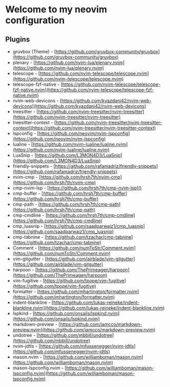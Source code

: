 # Welcome to my neovim configuration

## Plugins
- gruvbox (Theme) - [https://github.com/gruvbox-community/gruvbox](https://github.com/gruvbox-community/gruvbox)
- plenary - [https://github.com/nvim-lua/plenary.nvim](https://github.com/nvim-lua/plenary.nvim)
- telescope - [https://github.com/nvim-telescope/telescope.nvim](https://github.com/nvim-telescope/telescope.nvim)
- telescope-fzf-native - [https://github.com/nvim-telescope/telescope-fzf-native.nvim](https://github.com/nvim-telescope/telescope-fzf-native.nvim)
- nvim-web-devicons - [https://github.com/kyazdani42/nvim-web-devicons](https://github.com/kyazdani42/nvim-web-devicons)
- treesitter - [https://github.com/nvim-treesitter/nvim-treesitter](https://github.com/nvim-treesitter/nvim-treesitter)
- treesitter-context - [https://github.com/nvim-treesitter/nvim-treesitter-context](https://github.com/nvim-treesitter/nvim-treesitter-context)
- lspconfig - [https://github.com/neovim/nvim-lspconfig](https://github.com/neovim/nvim-lspconfig)
- lualine - [https://github.com/nvim-lualine/lualine.nvim](https://github.com/nvim-lualine/lualine.nvim)
- LuaSnip - [https://github.com/L3MON4D3/LuaSnip](https://github.com/L3MON4D3/LuaSnip)
- friendly-snippets - [https://github.com/rafamadriz/friendly-snippets](https://github.com/rafamadriz/friendly-snippets)
- nvim-cmp - [https://github.com/hrsh7th/nvim-cmp](https://github.com/hrsh7th/nvim-cmp)
- cmp-nvim-lsp - [https://github.com/hrsh7th/cmp-nvim-lsp]()
- cmp-buffer - [https://github.com/hrsh7th/cmp-buffer](https://github.com/hrsh7th/cmp-buffer)
- cmp-path - [https://github.com/hrsh7th/cmp-path](https://github.com/hrsh7th/cmp-path)
- cmp-cmdline - [https://github.com/hrsh7th/cmp-cmdline](https://github.com/hrsh7th/cmp-cmdline)
- cmp_luasnip - [https://github.com/saadparwaiz1/cmp_luasnip](https://github.com/saadparwaiz1/cmp_luasnip)
- cmp-tabnine - [https://github.com/tzachar/cmp-tabnine](https://github.com/tzachar/cmp-tabnine)
- Comment - [https://github.com/numToStr/Comment.nvim](https://github.com/numToStr/Comment.nvim)
- vim-gitgutter - [https://github.com/airblade/vim-gitgutter](https://github.com/airblade/vim-gitgutter)
- harpoon - [https://github.com/ThePrimeagen/harpoon](https://github.com/ThePrimeagen/harpoon)
- vim-fugitive - [https://github.com/tpope/vim-fugitive](https://github.com/tpope/vim-fugitive)
- formatter - [https://github.com/mhartington/formatter.nvim](https://github.com/mhartington/formatter.nvim)
- indent-blankline - [https://github.com/lukas-reineke/indent-blankline.nvim](https://github.com/lukas-reineke/indent-blankline.nvim)
- lspkind - [https://github.com/onsails/lspkind.nvim](https://github.com/onsails/lspkind.nvim)
- markdown-preview - [https://github.com/iamcco/markdown-preview.nvim](https://github.com/iamcco/markdown-preview.nvim)
- undotree - [https://github.com/mbbill/undotree](https://github.com/mbbill/undotree)
- nvim-jdtls - [https://github.com/mfussenegger/nvim-jdtls](https://github.com/mfussenegger/nvim-jdtls)
- mason.nvim - [https://github.com/williamboman/mason.nvim](https://github.com/williamboman/mason.nvim)
- mason-lspconfig.nvim - [https://github.com/williamboman/mason-lspconfig.nvim](https://github.com/williamboman/mason-lspconfig.nvim)

<!-- sudo apt install python3 python3-pip xclip ripgrep -->

<!-- npm install -g neovim bash-language-server vscode-langservers-extracted dockerfile-language-server-nodejs emmet-ls sql-language-server svelte-language-server @tailwindcss/language-server typescript typescript-language-server @volar/vue-language-server cssmodules-language-server prettier lua-fmt @astrojs/language-server -->
<!---->
<!-- pip3 install -U jedi-language-server -->
<!---->
<!-- pip3 install pynvim -->
<!---->
<!-- # Rust Analyzer -->
<!-- git clone https://github.com/rust-analyzer/rust-analyzer.git && cd rust-analyzer -->
<!---->
<!-- cargo xtask install --server -->
<!---->
<!-- # Lua Language Server -->
<!-- git clone https://github.com/sumneko/lua-language-server -->
<!---->
<!-- cd lua-language-server -->
<!---->
<!-- git submodule update --init --recursive -->
<!---->
<!-- cd 3rd/luamake -->
<!---->
<!-- ./compile/install.sh -->
<!---->
<!-- cd ../.. -->
<!---->
<!-- ./3rd/luamake/luamake rebuild -->
<!---->

<!-- Formatter -->
<!-- rust-analyzer -->
<!-- Lua language-server -->
